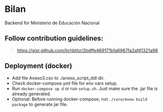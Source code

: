 # Bilan
Backend for Ministerio de Educación Nacional

## Follow contribution guidelines:

> https://gist.github.com/lichblitz/2bdffe469171b1a6987fa2af41321a98

## Deployment (docker)

- Add file Anexo3.csv to ./anexo_script_ddl dir.
- Check docker-compose.yml file for env vars setup.
- Run `docker-compose up d` or run `setup.sh`. Just make sure the .jar file is already generated.
- Optional: Before running docker-compose, run `./core/mvnw build package` to generate jar file.

